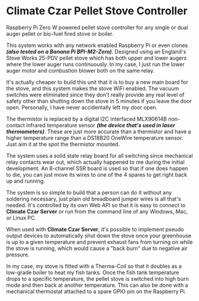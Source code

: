 # Climate Czar Pellet Stove Controller
Raspberry Pi Zero W powered pellet stove controller for any single or dual auger pellet or bio-fuel fired stove or boiler.

This system works with any network enabled Raspberry Pi or even clones **_(also tested on a Banana Pi BPI-M2-Zero)_**. Designed using an England's Stove Works 25-PDV pellet stove which has both upper and lower augers where the lower auger runs continuously. In my case, I just run the lower auger motor and combustion blower both on the same relay.

It's actually cheaper to build this unit that it is to buy a new main board for the stove, and this system makes the stove WiFi enabled. The vacuum switches were eliminated since they don't really provide any real level of safety other than shutting down the stove in 5 minutes if you leave the door open. Personally, I have never accidentally left my door open.

The thermistor is replaced by a digital I2C interfaced MLX90614B non-contact infrared temperature sensor **_(the device that's used in laser thermometers)_**. These are just more accurate than a thermistor and have a higher temperature range than a DS18B20 OneWire temperature sensor. Just aim it at the spot the thermistor mounted.

The system uses a solid state relay board for all switching since mechanical relay contacts wear out, which actually happened to me during the initial development. An 8-channel SSR board is used so that if one does happen to die, you can just move its wires to one of the 4 spares to get right back up and running.

The system is so simple to build that a person can do it without any soldering necessary, just plain old breadboard jumper wires is all that's needed. It's controlled by its own Web API so that it is easy to connect to **Climate Czar Server** or run from the command line of any Windows, Mac, or Linux PC.

When used with **Climate Czar Server**, it's possible to implement pseudo output devices to automatically shut down the stove once your greenhouse is up to a given temperature and prevent exhaust fans from turning on while the stove is running, which would cause a "back burn" due to negative air pressure.

In my case, my stove is fitted with a Therma-Coil so that it doubles as a low-grade boiler to heat my fish tanks. Once the fish tank temperature drops to a specific temperature, the pellet stove is switched into high burn mode and then back at another temperature. This can also be done with a mechanical thermostat attached to a spare GPIO pin on the Raspberry Pi.
